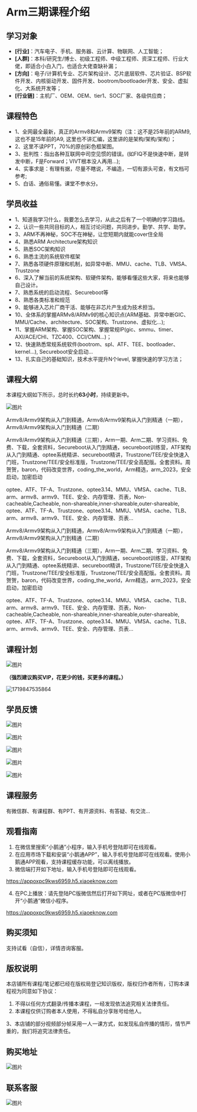 # Arm三期课程介绍

## 学习对象

- **[行业]**：汽车电子、手机、服务器、云计算、物联网、人工智能；
- **[人群]**：本科/研究生/博士、初级工程师、中级工程师、资深工程师、行业大佬，即适合小白入门，也适合大佬查缺补漏；
- **[方向]**：电子/计算机专业、芯片架构设计、芯片底层软件、芯片验证、BSP软件开发、内核驱动开发、固件开发、bootrom/bootloader开发、安全、虚拟化、大系统开发等；
- **[行业链]**：主机厂、OEM、OEM、tier1、SOC厂家、各级供应商；

##  课程特色

- 1、全网最全最新，真正的Armv8和Armv9架构（注：这不是25年前的ARM9, 这也不是15年前的A9, 这里也不讲汇编，这里讲的是架构/架构/架构）；
- 2、这里不读PPT，70%的原创彩色框架图。
- 3、批判性：指出各种互联网中司空见惯的错误。(如FIQ不是快速中断，是转发中断，F是Forward；VIVT根本没人再用...);
- 4、实事求是：有理有据，尽量不瞎说，不编造，一切有源头可查，有文档可参考;
- 5、白话、通俗易懂。课堂不参水分。

##  学员收益

- 1、知道我学习什么，我要怎么去学习，从此之后有了一个明确的学习路线。
- 2、认识一些共同目标的人，相互讨论问题，共同进步。勤学、共学、助学。
- 3、ARM不再神秘，SOC不在神秘，让您短期内就能cover住全局
- 4、熟悉ARM Architecture架构知识
- 5、熟悉SOC架构知识
- 6、熟悉主流的系统软件框架
- 7、熟悉各项硬件原理和机制，如异常中断、MMU、cache、TLB、VMSA、Trustzone
- 6、深入了解当前的系统架构、软硬件架构，能够看懂这些大家，将来也能够自己设计。
- 7、熟悉系统的启动流程、Secureboot等
- 8、熟悉各类标准和规范
- 9、能够进入芯片厂商干活、能够在非芯片产生成为技术担当。
- 10、全体系的掌握ARMv8/ARMv9的核心知识点(ARM基础、异常中断GIC、MMU/Cache、architecture、SOC架构、Trustzone、虚拟化...);
- 11、掌握ARM架构、掌握SOC架构、掌握常规IP(gic、smmu、timer、AXI/ACE/CHI、TZC400、CCI/CMN...)；
- 12、快速熟悉常规系统软件(bootrom、spl、ATF、TEE、bootloader、kernel...), Secureboot安全启动...
- 13、扎实自己的基础知识，技术水平提升N个level, 掌握快速的学习方法；



## 课程大纲

本课程大纲如下所示，总时长约**63小时**，持续更新中。

![图片](pictures/640.webp)

Armv8/Armv9架构从入门到精通，Armv8/Armv9架构从入门到精通（一期），Armv8/Armv9架构从入门到精通（二期）

Armv8/Armv9架构从入门到精通（三期），Arm一期、Arm二期、学习资料、免费、下载，全套资料，Secureboot从入门到精通，secureboot训练营，ATF架构从入门到精通、optee系统精讲、secureboot精讲，Trustzone/TEE/安全快速入门班，Trustzone/TEE/安全标准版，Trustzone/TEE/安全高配版。全套资料。周贺贺，baron，代码改变世界，coding_the_world，Arm精选，arm_2023，安全启动，加密启动

optee、ATF、TF-A、Trustzone、optee3.14、MMU、VMSA、cache、TLB、arm、armv8、armv9、TEE、安全、内存管理、页表，Non-cacheable,Cacheable, non-shareable,inner-shareable,outer-shareable, optee、ATF、TF-A、Trustzone、optee3.14、MMU、VMSA、cache、TLB、arm、armv8、armv9、TEE、安全、内存管理、页表… 

 Armv8/Armv9架构从入门到精通，Armv8/Armv9架构从入门到精通（一期），Armv8/Armv9架构从入门到精通（二期）

Armv8/Armv9架构从入门到精通（三期），Arm一期、Arm二期、学习资料、免费、下载，全套资料，Secureboot从入门到精通，secureboot训练营，ATF架构从入门到精通、optee系统精讲、secureboot精讲，Trustzone/TEE/安全快速入门班，Trustzone/TEE/安全标准版，Trustzone/TEE/安全高配版。全套资料。周贺贺，baron，代码改变世界，coding_the_world，Arm精选，arm_2023，安全启动，加密启动

optee、ATF、TF-A、Trustzone、optee3.14、MMU、VMSA、cache、TLB、arm、armv8、armv9、TEE、安全、内存管理、页表，Non-cacheable,Cacheable, non-shareable,inner-shareable,outer-shareable, optee、ATF、TF-A、Trustzone、optee3.14、MMU、VMSA、cache、TLB、arm、armv8、armv9、TEE、安全、内存管理、页表… 

## 课程计划

![图片](pictures/640-1719449027168-3.webp)

**（强烈建议购买VIP，花更少的钱，买更多的课程。）**

![1719847535864](pictures/1719847535864.jpg)



## 学员反馈

![图片](pictures/640-1719449053449-9.webp)

![图片](pictures/640-1719449053449-10.webp)

![图片](pictures/640-1719449053449-11.webp)

![图片](pictures/640-1719449053449-12.webp)

![图片](pictures/640-1719449053449-13.webp)



## 课程服务

有微信群、有课程群、有PPT、有开源资料、有答疑、有交流...

## 观看指南

1. 在微信里搜索“小鹅通”小程序，输入手机号登陆即可在线观看。
2. 在应用市场下载和安装“小鹅通APP”，输入手机号登陆即可在线观看。使用小鹅通APP观看，支持课程缓存功能，可以离线播放。
3. 微信端打开如下地址，输入手机号登陆即可在线观看。

https://appoxpc9kws6959.h5.xiaoeknow.com

4. 在PC上播放：请先登陆PC版微信然后打开如下网址，或者在PC版微信中打开“小鹅通”微信小程序。

https://appoxpc9kws6959.h5.xiaoeknow.com

## 购买须知

支持试看（自信），详情咨询客服。

## 版权说明

本店铺所有课程/笔记都已经在版权局登记知识版权，版权归作者所有，订购本课程视为同意如下协议：

1. 不得以任何方式翻录/传播本课程，一经发现依法追究相关法律责任。
2. 本课程仅供订购者本人使用，不得私自分享账号给他人。

3、本店铺的部分视频部分帧采用一人一课方式，如发现私自传播的情形，情节严重的，我们将追究法律责任。

## 购买地址

![图片](pictures/640-1719449142123-24.webp)

## 联系客服

![图片](pictures/640-1719449142124-25.webp)



